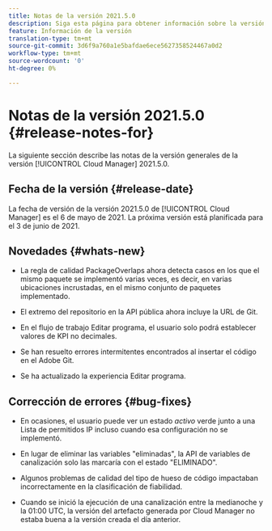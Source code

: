 ```yaml
---
title: Notas de la versión 2021.5.0
description: Siga esta página para obtener información sobre la versión 2021.5.0 de Cloud Manager
feature: Información de la versión
translation-type: tm+mt
source-git-commit: 3d6f9a760a1e5bafdae6ece5627358524467a0d2
workflow-type: tm+mt
source-wordcount: '0'
ht-degree: 0%

---
```


# Notas de la versión 2021.5.0 {#release-notes-for}

La siguiente sección describe las notas de la versión generales de la versión [!UICONTROL Cloud Manager] 2021.5.0.

## Fecha de la versión {#release-date}

La fecha de versión de la versión 2021.5.0 de [!UICONTROL Cloud Manager] es el 6 de mayo de 2021.
La próxima versión está planificada para el 3 de junio de 2021.

## Novedades {#whats-new}

* La regla de calidad PackageOverlaps ahora detecta casos en los que el mismo paquete se implementó varias veces, es decir, en varias ubicaciones incrustadas, en el mismo conjunto de paquetes implementado.

* El extremo del repositorio en la API pública ahora incluye la URL de Git.

* En el flujo de trabajo Editar programa, el usuario solo podrá establecer valores de KPI no decimales.

* Se han resuelto errores intermitentes encontrados al insertar el código en el Adobe Git.

* Se ha actualizado la experiencia Editar programa.

## Corrección de errores {#bug-fixes}

* En ocasiones, el usuario puede ver un estado *activo* verde junto a una Lista de permitidos IP incluso cuando esa configuración no se implementó.

* En lugar de eliminar las variables &quot;eliminadas&quot;, la API de variables de canalización solo las marcaría con el estado &quot;ELIMINADO&quot;.

* Algunos problemas de calidad del tipo de hueso de código impactaban incorrectamente en la clasificación de fiabilidad.

* Cuando se inició la ejecución de una canalización entre la medianoche y la 01:00 UTC, la versión del artefacto generada por Cloud Manager no estaba buena a la versión creada el día anterior.
